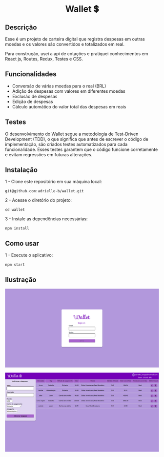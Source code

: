 <div align="center">
<h1>Wallet 💲</h1> 
</div>

<h2>Descrição</h2>
Esse é um projeto de carteira digital que registra despesas em outras moedas e os valores são convertidos e totalizados em real.

Para construção, usei a api de cotações e pratiquei conhecimentos em React js, Routes, Redux, Testes e CSS.

<h2>Funcionalidades</h2>

* Conversão de várias moedas para o real (BRL)<br>
* Adição de despesas com valores em diferentes moedas<br>
* Exclusão de despesas<br>
* Edição de despesas<br>
* Cálculo automático do valor total das despesas em reais<br>

<h2>Testes</h2>

O desenvolvimento do Wallet segue a metodologia de Test-Driven Development (TDD), o que significa que antes de escrever o código de implementação, são criados testes automatizados para cada funcionalidade. Esses testes garantem que o código funcione corretamente e evitam regressões em futuras alterações.

<h2>Instalação</h2>

1 - Clone este repositório em sua máquina local:

```
git@github.com:adrielle-b/wallet.git
```

2 - Acesse o diretório do projeto:

```
cd wallet
```

3 - Instale as dependências necessárias:

```
npm install
```

<h2>Como usar</h2>

1 - Execute o aplicativo:

```
npm start
```
<h2>Ilustração</h2>
<div align="center" width="300">
  
![image](./src/images/tela_login.png)
  
![image](./src/images/tela_wallet.png)
</div>
